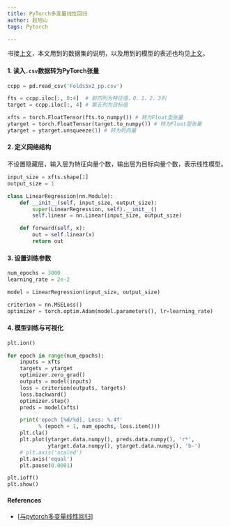 ```yaml
---
title: PyTorch多变量线性回归
author: 赵旭山
tags: Pytorch

---
```


书接[上文](https://yuwenxianglong.github.io/2020/03/02/Pandas%E8%AF%BB%E5%8F%96CSV%E6%95%B0%E6%8D%AE%E8%BD%AC%E5%8C%96%E4%B8%BAPyTorch%E5%BC%A0%E9%87%8F.html)，本文用到的数据集的说明，以及用到的模型的表述也均见[上文](https://yuwenxianglong.github.io/2020/03/02/Pandas%E8%AF%BB%E5%8F%96CSV%E6%95%B0%E6%8D%AE%E8%BD%AC%E5%8C%96%E4%B8%BAPyTorch%E5%BC%A0%E9%87%8F.html)。

#### 1. 读入`.csv`数据转为PyTorch张量

```python
ccpp = pd.read_csv('Folds5x2_pp.csv')

fts = ccpp.iloc[:, 0:4]  # 前四列为特征值，0、1、2、3列
target = ccpp.iloc[:, 4] # 第五列为目标值

xfts = torch.FloatTensor(fts.to_numpy()) # 转为Float型张量
ytarget = torch.FloatTensor(target.to_numpy()) # 转为Float型张量
ytarget = ytarget.unsqueeze(1) # 转为列向量
```

#### 2. 定义网络结构

不设置隐藏层，输入层为特征向量个数，输出层为目标向量个数，表示线性模型。

```python
input_size = xfts.shape[1]
output_size = 1

class LinearRegression(nn.Module):
    def __init__(self, input_size, output_size):
        super(LinearRegression, self).__init__()
        self.linear = nn.Linear(input_size, output_size)

    def forward(self, x):
        out = self.linear(x)
        return out
```

#### 3. 设置训练参数

```python
num_epochs = 3000
learning_rate = 2e-2

model = LinearRegression(input_size, output_size)

criterion = nn.MSELoss()
optimizer = torch.optim.Adam(model.parameters(), lr=learning_rate)
```







#### 4. 模型训练与可视化

```python
plt.ion()

for epoch in range(num_epochs):
    inputs = xfts
    targets = ytarget
    optimizer.zero_grad()
    outputs = model(inputs)
    loss = criterion(outputs, targets)
    loss.backward()
    optimizer.step()
    preds = model(xfts)

    print('epoch [%d/%d], Loss: %.4f'
          % (epoch + 1, num_epochs, loss.item()))
    plt.cla()
    plt.plot(ytarget.data.numpy(), preds.data.numpy(), 'r*',
             ytarget.data.numpy(), ytarget.data.numpy(), 'b-')
    # plt.axis('scaled')
    plt.axis('equal')
    plt.pause(0.0001)

plt.ioff()
plt.show()
```



#### References

* [[与pytorch多变量线性回归](http://cn.voidcc.com/question/p-eiuddbob-vb.html)]